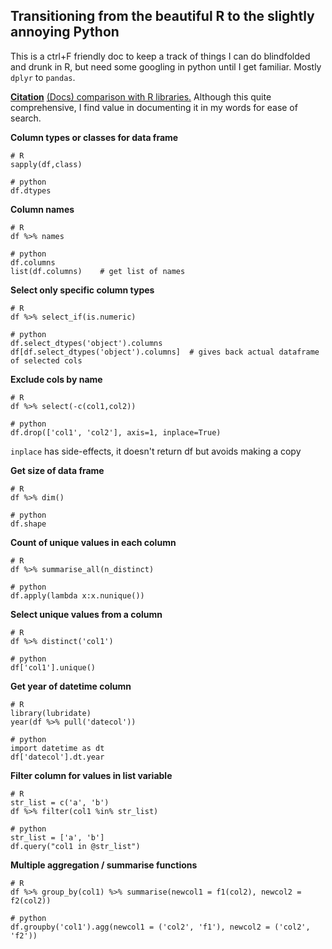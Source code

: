 ﻿## Transitioning from the beautiful R to the slightly annoying Python

This is a ctrl+F friendly doc to keep a track of things I can do blindfolded and drunk in R, but need some googling in python until I get familiar. Mostly `dplyr` to `pandas`.

<u>**Citation**</U>
[(Docs) comparison with R libraries.]([https://pandas.pydata.org/pandas-docs/stable/getting_started/comparison/comparison_with_r.html](https://pandas.pydata.org/pandas-docs/stable/getting_started/comparison/comparison_with_r.html))   
Although this quite comprehensive, I find value in documenting it in my words for ease of search.

**Column types or classes for data frame**   
```
# R
sapply(df,class)

# python
df.dtypes
```

**Column names**

```
# R
df %>% names

# python
df.columns
list(df.columns)    # get list of names
```

**Select only specific column types**
```
# R
df %>% select_if(is.numeric)

# python
df.select_dtypes('object').columns
df[df.select_dtypes('object').columns]	# gives back actual dataframe of selected cols
```

**Exclude cols by name**
```
# R 
df %>% select(-c(col1,col2))

# python
df.drop(['col1', 'col2'], axis=1, inplace=True) 	
```
`inplace` has side-effects, it doesn't return df but avoids making a copy

**Get size of data frame**
```
# R
df %>% dim()

# python
df.shape
```

**Count of unique values in each column**
```
# R 
df %>% summarise_all(n_distinct)

# python
df.apply(lambda x:x.nunique())
```

**Select unique values from a column**
```
# R
df %>% distinct('col1')

# python
df['col1'].unique()
```

**Get year of datetime column**
```
# R
library(lubridate)
year(df %>% pull('datecol'))

# python
import datetime as dt
df['datecol'].dt.year
```

**Filter column for values in list variable**
```
# R 
str_list = c('a', 'b')
df %>% filter(col1 %in% str_list)

# python
str_list = ['a', 'b']
df.query("col1 in @str_list")
```

**Multiple aggregation / summarise functions**
```
# R
df %>% group_by(col1) %>% summarise(newcol1 = f1(col2), newcol2 = f2(col2))

# python
df.groupby('col1').agg(newcol1 = ('col2', 'f1'), newcol2 = ('col2', 'f2'))
```
